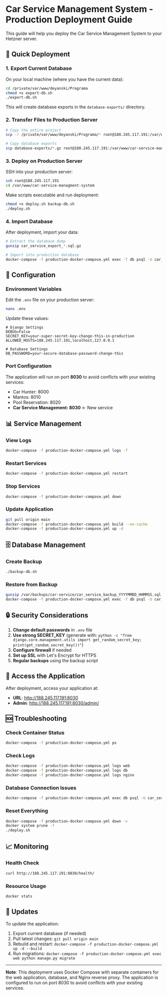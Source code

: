 # Car Service Management System - Production Deployment Guide

This guide will help you deploy the Car Service Management System to your Hetzner server.

## 🚀 Quick Deployment

### 1. Export Current Database

On your local machine (where you have the current data):

```bash
cd /private/var/www/deyanski/Programa
chmod +x export-db.sh
./export-db.sh
```

This will create database exports in the `database-exports/` directory.

### 2. Transfer Files to Production Server

```bash
# Copy the entire project
scp -r /private/var/www/deyanski/Programa/* root@188.245.117.191:/var/www/car-service-managment-system/

# Copy database exports
scp database-exports/*.gz root@188.245.117.191:/var/www/car-service-managment-system/
```

### 3. Deploy on Production Server

SSH into your production server:

```bash
ssh root@188.245.117.191
cd /var/www/car-service-managment-system
```

Make scripts executable and run deployment:

```bash
chmod +x deploy.sh backup-db.sh
./deploy.sh
```

### 4. Import Database

After deployment, import your data:

```bash
# Extract the database dump
gunzip car_service_export_*.sql.gz

# Import into production database
docker-compose -f production-docker-compose.yml exec -T db psql -U car_service_user -d car_service_db < car_service_export_*.sql
```

## 🔧 Configuration

### Environment Variables

Edit the `.env` file on your production server:

```bash
nano .env
```

Update these values:

```env
# Django Settings
DEBUG=False
SECRET_KEY=your-super-secret-key-change-this-in-production
ALLOWED_HOSTS=188.245.117.191,localhost,127.0.0.1

# Database Settings
DB_PASSWORD=your-secure-database-password-change-this
```

### Port Configuration

The application will run on port **8030** to avoid conflicts with your existing services:
- Car Hunter: 8000
- Mantos: 8010  
- Pool Reservation: 8020
- **Car Service Management: 8030** ← New service

## 📊 Service Management

### View Logs
```bash
docker-compose -f production-docker-compose.yml logs -f
```

### Restart Services
```bash
docker-compose -f production-docker-compose.yml restart
```

### Stop Services
```bash
docker-compose -f production-docker-compose.yml down
```

### Update Application
```bash
git pull origin main
docker-compose -f production-docker-compose.yml build --no-cache
docker-compose -f production-docker-compose.yml up -d
```

## 🗄️ Database Management

### Create Backup
```bash
./backup-db.sh
```

### Restore from Backup
```bash
gunzip /var/backups/car-service/car_service_backup_YYYYMMDD_HHMMSS.sql.gz
docker-compose -f production-docker-compose.yml exec -T db psql -U car_service_user -d car_service_db < /var/backups/car-service/car_service_backup_YYYYMMDD_HHMMSS.sql
```

## 🔒 Security Considerations

1. **Change default passwords** in `.env` file
2. **Use strong SECRET_KEY** (generate with: `python -c "from django.core.management.utils import get_random_secret_key; print(get_random_secret_key())"`)
3. **Configure firewall** if needed
4. **Set up SSL** with Let's Encrypt for HTTPS
5. **Regular backups** using the backup script

## 📱 Access the Application

After deployment, access your application at:
- **URL**: http://188.245.117.191:8030
- **Admin**: http://188.245.117.191:8030/admin/

## 🆘 Troubleshooting

### Check Container Status
```bash
docker-compose -f production-docker-compose.yml ps
```

### Check Logs
```bash
docker-compose -f production-docker-compose.yml logs web
docker-compose -f production-docker-compose.yml logs db
docker-compose -f production-docker-compose.yml logs nginx
```

### Database Connection Issues
```bash
docker-compose -f production-docker-compose.yml exec db psql -U car_service_user -d car_service_db -c "\dt"
```

### Reset Everything
```bash
docker-compose -f production-docker-compose.yml down -v
docker system prune -f
./deploy.sh
```

## 📈 Monitoring

### Health Check
```bash
curl http://188.245.117.191:8030/health/
```

### Resource Usage
```bash
docker stats
```

## 🔄 Updates

To update the application:

1. Export current database (if needed)
2. Pull latest changes: `git pull origin main`
3. Rebuild and restart: `docker-compose -f production-docker-compose.yml up -d --build`
4. Run migrations: `docker-compose -f production-docker-compose.yml exec web python manage.py migrate`

---

**Note**: This deployment uses Docker Compose with separate containers for the web application, database, and Nginx reverse proxy. The application is configured to run on port 8030 to avoid conflicts with your existing services.
